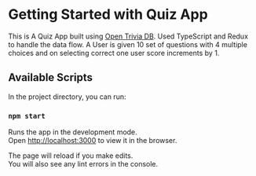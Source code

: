 # Getting Started with Quiz App

This is A Quiz App built using [Open Trivia DB](https://opentdb.com/api_config.php). Used TypeScript and Redux to handle the data flow. A User is given 10 set of questions with 4 multiple choices and on selecting correct one user score increments by 1.

## Available Scripts

In the project directory, you can run:

### `npm start`

Runs the app in the development mode.\
Open [http://localhost:3000](http://localhost:3000) to view it in the browser.

The page will reload if you make edits.\
You will also see any lint errors in the console.
